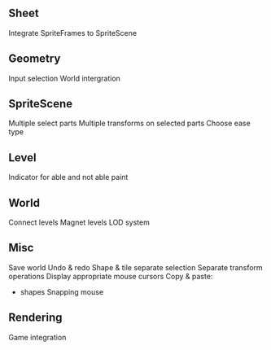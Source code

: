 






## Sheet
Integrate SpriteFrames to SpriteScene

## Geometry
Input selection 
World intergration

## SpriteScene
Multiple select parts
Multiple transforms on selected parts
Choose ease type

## Level
Indicator for able and not able paint


## World
Connect levels 
Magnet levels
LOD system


## Misc
Save world
Undo & redo
Shape & tile separate selection
Separate transform operations
Display appropriate mouse cursors
Copy & paste: 
- shapes
Snapping mouse


## Rendering 
Game integration

